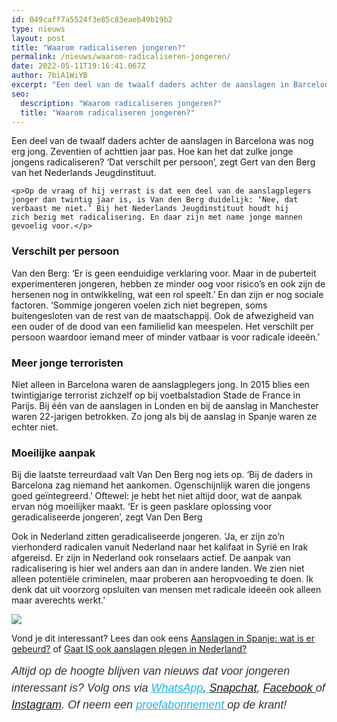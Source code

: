 ```yaml
---
id: 049caff7a5524f3e85c83eaeb49b19b2
type: nieuws
layout: post
title: "Waarom radicaliseren jongeren?"
permalink: /nieuws/waarom-radicaliseren-jongeren/
date: 2022-05-11T19:16:41.067Z
author: 7biA1WiYB
excerpt: "Een deel van de twaalf daders achter de aanslagen in Barcelona was nog erg jong. Zeventien of achttien jaar pas. Hoe kan het dat zulke jonge jongens radicaliseren? ‘Dat verschilt per persoon’, zegt Gert van den Berg van het Nederlands Jeugdinstituut.  "
seo:
  description: "Waarom radicaliseren jongeren?"
  title: "Waarom radicaliseren jongeren?"
---
```

Een deel van de twaalf daders achter de aanslagen in Barcelona was nog erg jong. Zeventien of achttien jaar pas. Hoe kan het dat zulke jonge jongens radicaliseren? ‘Dat verschilt per persoon’, zegt Gert van den Berg van het Nederlands Jeugdinstituut.  

    <p>Op de vraag of hij verrast is dat een deel van de aanslagplegers jonger dan twintig jaar is, is Van den Berg duidelijk: ‘Nee, dat verbaast me niet.’ Bij het Nederlands Jeugdinstituut houdt hij zich bezig met radicalisering. En daar zijn met name jonge mannen gevoelig voor.</p>
<h3>Verschilt per persoon</h3>
<p>Van den Berg: ‘Er is geen eenduidige verklaring voor. Maar in de puberteit experimenteren jongeren, hebben ze minder oog voor risico’s en ook zijn de hersenen nog in ontwikkeling, wat een rol speelt.’ En dan zijn er nog sociale factoren. ‘Sommige jongeren voelen zich niet begrepen, soms buitengesloten van de rest van de maatschappij. Ook de afwezigheid van een ouder of de dood van een familielid kan meespelen. Het verschilt per persoon waardoor iemand meer of minder vatbaar is voor radicale ideeën.’</p>
<h3>Meer jonge terroristen</h3>
<p>Niet alleen in Barcelona waren de aanslagplegers jong. In 2015 blies een twintigjarige terrorist zichzelf op bij voetbalstadion Stade de France in Parijs. Bij één van de aanslagen in Londen en bij de aanslag in Manchester waren 22-jarigen betrokken. Zo jong als bij de aanslag in Spanje waren ze echter niet.</p>
<h3>Moeilijke aanpak</h3>
<p>Bij die laatste terreurdaad valt Van Den Berg nog iets op. ‘Bij de daders in Barcelona zag niemand het aankomen. Ogenschijnlijk waren die jongens goed geïntegreerd.’ Oftewel: je hebt het niet altijd door, wat de aanpak ervan nóg moeilijker maakt. ‘Er is geen pasklare oplossing voor geradicaliseerde jongeren’, zegt Van Den Berg</p>
<p>Ook in Nederland zitten geradicaliseerde jongeren. ‘Ja, er zijn zo’n vierhonderd radicalen vanuit Nederland naar het kalifaat in Syrië en Irak afgereisd. Er zijn in Nederland ook ronselaars actief. De aanpak van radicalisering is hier wel anders aan dan in andere landen. We zien niet alleen potentiële criminelen, maar proberen aan heropvoeding te doen. Ik denk dat uit voorzorg opsluiten van mensen met radicale ideeën ook alleen maar averechts werkt.’</p>
<div class="kader">
<p><img class="kaderafbeelding" src="https://7dagen.netlify.app/sites/default/files/ff.png"></p>
<p>Vond je dit interessant? Lees dan ook eens <a href="https://7dagen.netlify.app/nieuws/meisje-13-overlijdt-door-autocrash-frankrijk">A</a><a href="https://7dagen.netlify.app/nieuws/aanslagen-spanje-wat-er-gebeurd" target="_blank">anslagen in Spanje: wat is er gebeurd?</a> of <a href="https://7dagen.netlify.app/nieuws/gaat-ook-aanslagen-plegen-nederland-0" target="_blank">Gaat IS ook aanslagen plegen in Nederland?</a></p>
<p><em style="box-sizing: inherit; color: rgb(51, 51, 51); font-family: &quot;PT Sans&quot;, sans-serif; font-size: 18px; line-height: 27px;">Altijd op de hoogte blijven van nieuws dat voor jongeren interessant is? Volg ons via </em><em style="box-sizing: inherit; color: rgb(34, 179, 224); transition: color 0.3s ease; font-family: &quot;PT Sans&quot;, sans-serif; font-size: 18px; line-height: 27px;"><a href="https://7dagen.netlify.app/whatsapp" style="box-sizing: inherit; color: rgb(34, 179, 224); transition: color 0.3s ease; font-family: &quot;PT Sans&quot;, sans-serif; font-size: 18px; line-height: 27px;">WhatsApp</a></em><em style="box-sizing: inherit; color: rgb(51, 51, 51); font-family: &quot;PT Sans&quot;, sans-serif; font-size: 18px; line-height: 27px;">,</em><em style="box-sizing: inherit; color: rgb(34, 179, 224); transition: color 0.3s ease; font-family: &quot;PT Sans&quot;, sans-serif; font-size: 18px; line-height: 27px;"><a href="https://7dagen.netlify.app/whatsapp" style="box-sizing: inherit; color: rgb(34, 179, 224); transition: color 0.3s ease; font-family: &quot;PT Sans&quot;, sans-serif; font-size: 18px; line-height: 27px;"> </a></em><em style="box-sizing: inherit; color: rgb(51, 51, 51); font-family: &quot;PT Sans&quot;, sans-serif; font-size: 18px; line-height: 27px;"><a href="https://www.snapchat.com/add/sevendaysnl">Snapchat</a>, <a href="https://www.facebook.com/7Daysnl?ref=bookmarks">Facebook </a>of <a href="https://instagram.com/7DAysnl/">Instagram</a>. Of </em><em style="box-sizing: inherit; color: rgb(51, 51, 51); font-family: &quot;PT Sans&quot;, sans-serif; font-size: 18px; line-height: 27px;">neem een </em><a href="https://abonneren.sevendays.nl/abonneren/abonnementen/ae/artikel" style="box-sizing: inherit; color: rgb(34, 179, 224); transition: color 0.3s ease; font-family: &quot;PT Sans&quot;, sans-serif; font-size: 18px; line-height: 27px;"><em style="box-sizing: inherit;">proefabonnement </em></a><em style="box-sizing: inherit; color: rgb(51, 51, 51); font-family: &quot;PT Sans&quot;, sans-serif; font-size: 18px; line-height: 27px;">op de krant!</em></p>
</div>
  
